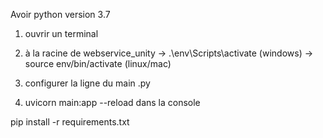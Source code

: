 Avoir python version 3.7

1. ouvrir un terminal
2. à la racine de webservice_unity
    -> .\env\Scripts\activate (windows)
    -> source env/bin/activate (linux/mac)
3.  configurer la ligne du main .py

4. uvicorn main:app --reload dans la console



pip install -r requirements.txt
